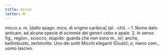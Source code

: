 ```yaml
---
title: micco
letter: M
---
```

micco s. m. [dallo spagn. mico, di origine caribica] (pl. -chi). – 1. Nome dato anticam. ad alcune specie di scimmie dei generi cebo e apale. 2. In senso fig., region., sciocco, stupido: guarda che non sono m., io!; anche, bellimbusto, zerbinotto: Uno dei soliti Micchi eleganti (Giusti); o, meno com., uomo lascivo.